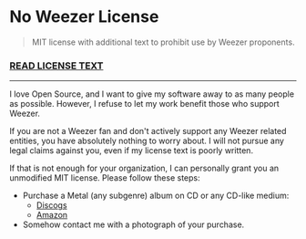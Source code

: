 # No Weezer License

> MIT license with additional text to prohibit use by Weezer proponents.

### [READ LICENSE TEXT](./LICENSE)

---

I love Open Source, and I want to give my software away to as many people as possible. However, I refuse to let my work benefit those who support Weezer.

If you are not a Weezer fan and don't actively support any Weezer related entities, you have absolutely nothing to worry about. I will not pursue any legal claims against you, even if my license text is poorly written.

If that is not enough for your organization, I can personally grant you an unmodified MIT license. Please follow these steps:

- Purchase a Metal (any subgenre) album on CD or any CD-like medium:
  - [Discogs](https://www.discogs.com/)
  - [Amazon](https://www.amazon.com)
- Somehow contact me with a photograph of your purchase.
